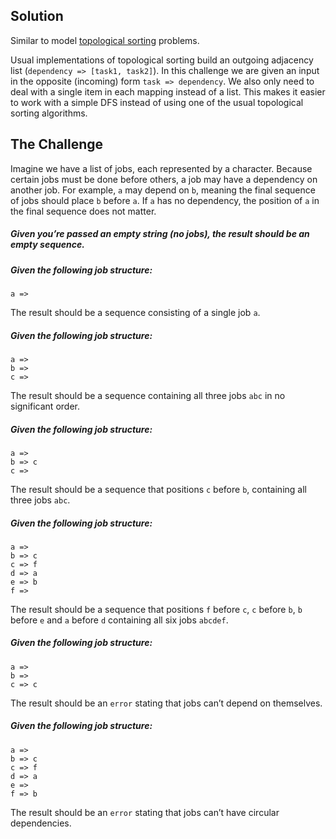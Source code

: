 ## Solution

Similar to model [topological sorting](https://en.wikipedia.org/wiki/Topological_sorting) problems.


Usual implementations of topological sorting build an outgoing adjacency list (`dependency => [task1, task2]`). In this challenge we are given an input in the opposite (incoming) form `task => dependency`. We also only need to deal with a single item in each mapping instead of a list. This makes it easier to work with a simple DFS instead of using one of the usual topological sorting algorithms.

## The Challenge

Imagine we have a list of jobs, each represented by a character. Because certain jobs must be
done before others, a job may have a dependency on another job. For example, `a` may depend
on `b`, meaning the final sequence of jobs should place `b` before `a`. If `a` has no dependency, the
position of `a` in the final sequence does not matter.

##### Given you’re passed an empty string (no jobs), the result should be an empty sequence.

##### Given the following job structure:
```
a =>
```
The result should be a sequence consisting of a single job `a`.
  
##### Given the following job structure:
```
a =>
b =>
c =>
```
The result should be a sequence containing all three jobs `abc` in no significant order.

##### Given the following job structure:
```
a =>
b => c
c =>
```
The result should be a sequence that positions `c` before `b`, containing all three jobs `abc`.

##### Given the following job structure:
```
a =>
b => c
c => f
d => a
e => b
f =>
```
The result should be a sequence that positions `f` before `c`, `c` before `b`, `b` before `e` and `a`
before `d` containing all six jobs `abcdef`.

##### Given the following job structure:
```
a =>
b =>
c => c
```
The result should be an `error` stating that jobs can’t depend on themselves.

##### Given the following job structure:
```
a =>
b => c
c => f
d => a
e =>
f => b
```
The result should be an `error` stating that jobs can’t have circular dependencies.


